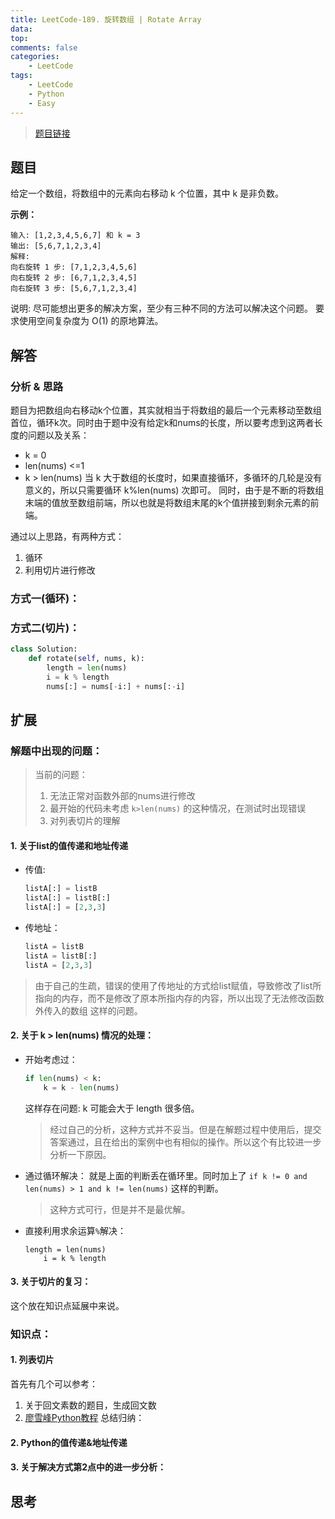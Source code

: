 ```yaml
---
title: LeetCode-189. 旋转数组 | Rotate Array
data: 
top: 
comments: false
categories:
    - LeetCode
tags:
    - LeetCode
    - Python
    - Easy
---
```

> [题目链接](https://leetcode-cn.com/problems/rotate-array/description/)

## 题目
给定一个数组，将数组中的元素向右移动 k 个位置，其中 k 是非负数。

**示例：**
```
输入: [1,2,3,4,5,6,7] 和 k = 3
输出: [5,6,7,1,2,3,4]
解释:
向右旋转 1 步: [7,1,2,3,4,5,6]
向右旋转 2 步: [6,7,1,2,3,4,5]
向右旋转 3 步: [5,6,7,1,2,3,4]
```

说明:
尽可能想出更多的解决方案，至少有三种不同的方法可以解决这个问题。
要求使用空间复杂度为 O(1) 的原地算法。

## 解答

### 分析 & 思路
题目为把数组向右移动k个位置，其实就相当于将数组的最后一个元素移动至数组首位，循环k次。同时由于题中没有给定k和nums的长度，所以要考虑到这两者长度的问题以及关系：
- k = 0
- len(nums) <=1
- k > len(nums)
当 k 大于数组的长度时，如果直接循环，多循环的几轮是没有意义的，所以只需要循环 k%len(nums) 次即可。 同时，由于是不断的将数组末端的值放至数组前端，所以也就是将数组末尾的k个值拼接到剩余元素的前端。

通过以上思路，有两种方式：
1. 循环
2. 利用切片进行修改


### 方式一(循环)：

### 方式二(切片)：

```python
class Solution:
    def rotate(self, nums, k):
        length = len(nums)
        i = k % length
        nums[:] = nums[-i:] + nums[:-i]
```


## 扩展

### 解题中出现的问题：

> 当前的问题：
> 1. 无法正常对函数外部的nums进行修改
> 2. 最开始的代码未考虑 `k>len(nums)` 的这种情况，在测试时出现错误
> 3. 对列表切片的理解

#### 1. 关于list的值传递和地址传递
* 传值:

	```python
	listA[:] = listB
	listA[:] = listB[:]
	listA[:] = [2,3,3]
	```
* 传地址：
	```python
	listA = listB
	listA = listB[:]
	listA = [2,3,3]
	```

> 由于自己的生疏，错误的使用了传地址的方式给list赋值，导致修改了list所指向的内存，而不是修改了原本所指内存的内容，所以出现了无法修改函数外传入的数组 这样的问题。

#### 2. 关于 k > len(nums) 情况的处理：
* 开始考虑过：
	```python
	if len(nums) < k:
		k = k - len(nums)
	```
	这样存在问题: k 可能会大于 length 很多倍。
	> 经过自己的分析，这种方式并不妥当。但是在解题过程中使用后，提交答案通过，且在给出的案例中也有相似的操作。所以这个有比较进一步分析一下原因。
	
* 通过循环解决：
	就是上面的判断丢在循环里。同时加上了 `if k != 0 and len(nums) > 1 and k != len(nums)` 这样的判断。
	>这种方式可行，但是并不是最优解。
* 直接利用求余运算`%`解决：
	```
	length = len(nums)
        i = k % length
	```
	
#### 3. 关于切片的复习：
这个放在知识点延展中来说。

### 知识点：

#### 1. 列表切片
首先有几个可以参考：
1. 关于回文素数的题目，生成回文数
2. [廖雪峰Python教程](https://www.liaoxuefeng.com/wiki/001374738125095c955c1e6d8bb493182103fac9270762a000/0013868196352269f28f1f00aee485ea27e3c4e47f12bc7000)
总结归纳：

#### 2. Python的值传递&地址传递

#### 3. 关于解决方式第2点中的进一步分析：

## 思考